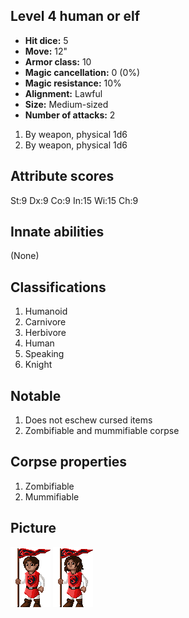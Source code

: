 ## Level 4 human or elf
- **Hit dice:** 5
- **Move:** 12"
- **Armor class:** 10
- **Magic cancellation:** 0 (0%)
- **Magic resistance:** 10%
- **Alignment:** Lawful
- **Size:** Medium-sized
- **Number of attacks:** 2
1. By weapon, physical 1d6
2. By weapon, physical 1d6
## Attribute scores
St:9 Dx:9 Co:9 In:15 Wi:15 Ch:9
## Innate abilities
(None)
## Classifications
1. Humanoid
2. Carnivore
3. Herbivore
4. Human
5. Speaking
6. Knight
## Notable
1. Does not eschew cursed items
2. Zombifiable and mummifiable corpse
## Corpse properties
1. Zombifiable
2. Mummifiable
## Picture
![Page](https://github.com/hyvanmielenpelit/GnollHackTileSet/blob/main/Monsters/page/page.png) ![Page](https://github.com/hyvanmielenpelit/GnollHackTileSet/blob/main/Monsters/page/page_female.png)

